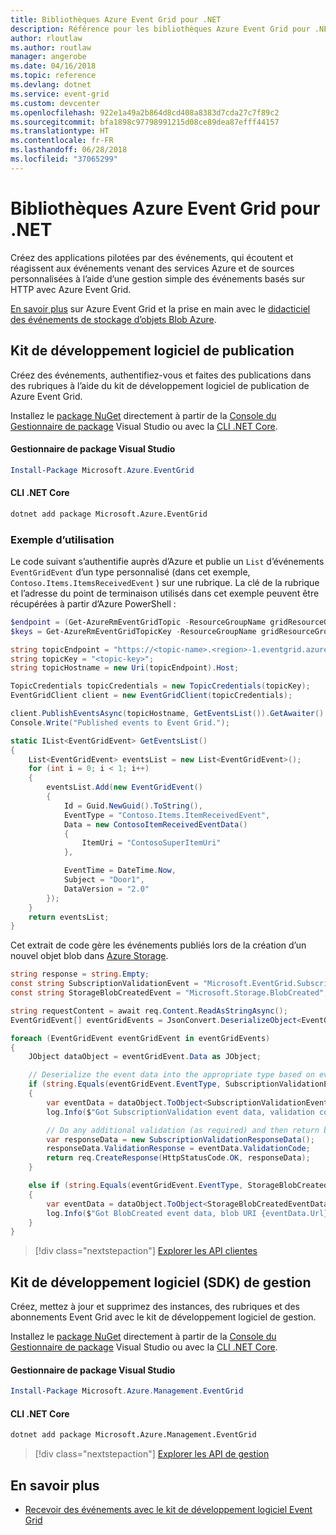 ```yaml
---
title: Bibliothèques Azure Event Grid pour .NET
description: Référence pour les bibliothèques Azure Event Grid pour .NET
author: rloutlaw
ms.author: routlaw
manager: angerobe
ms.date: 04/16/2018
ms.topic: reference
ms.devlang: dotnet
ms.service: event-grid
ms.custom: devcenter
ms.openlocfilehash: 922e1a49a2b864d8cd408a8383d7cda27c7f89c2
ms.sourcegitcommit: bfa1898c97798991215d08ce89dea87efff44157
ms.translationtype: HT
ms.contentlocale: fr-FR
ms.lasthandoff: 06/28/2018
ms.locfileid: "37065299"
---
```

# <a name="azure-event-grid-libraries-for-net"></a>Bibliothèques Azure Event Grid pour .NET

Créez des applications pilotées par des événements, qui écoutent et réagissent aux événements venant des services Azure et de sources personnalisées à l’aide d’une gestion simple des événements basés sur HTTP avec Azure Event Grid.

[En savoir plus](/azure/event-grid/overview) sur Azure Event Grid et la prise en main avec le [didacticiel des événements de stockage d’objets Blob Azure](/azure/storage/blobs/storage-blob-event-quickstart-powershell). 

## <a name="publish-sdk"></a>Kit de développement logiciel de publication

Créez des événements, authentifiez-vous et faites des publications dans des rubriques à l’aide du kit de développement logiciel de publication de Azure Event Grid.

Installez le [package NuGet](https://www.nuget.org/packages/Microsoft.Azure.Management.Network.Fluent) directement à partir de la [Console du Gestionnaire de package][PackageManager] Visual Studio ou avec la [CLI .NET Core][DotNetCLI].

#### <a name="visual-studio-package-manager"></a>Gestionnaire de package Visual Studio

```powershell
Install-Package Microsoft.Azure.EventGrid
```

#### <a name="net-core-cli"></a>CLI .NET Core

```bash
dotnet add package Microsoft.Azure.EventGrid 
```

### <a name="sample-usage"></a>Exemple d’utilisation

Le code suivant s’authentifie auprès d’Azure et publie un `List` d’événements `EventGridEvent` d’un type personnalisé (dans cet exemple, `Contoso.Items.ItemsReceivedEvent` ) sur une rubrique. La clé de la rubrique et l’adresse du point de terminaison utilisés dans cet exemple peuvent être récupérées à partir d’Azure PowerShell :

```powershell
$endpoint = (Get-AzureRmEventGridTopic -ResourceGroupName gridResourceGroup -Name <topic-name>).Endpoint
$keys = Get-AzureRmEventGridTopicKey -ResourceGroupName gridResourceGroup -Name <topic-name>
```

```csharp
string topicEndpoint = "https://<topic-name>.<region>-1.eventgrid.azure.net/api/events";
string topicKey = "<topic-key>";
string topicHostname = new Uri(topicEndpoint).Host;

TopicCredentials topicCredentials = new TopicCredentials(topicKey);
EventGridClient client = new EventGridClient(topicCredentials);

client.PublishEventsAsync(topicHostname, GetEventsList()).GetAwaiter().GetResult();
Console.Write("Published events to Event Grid.");

static IList<EventGridEvent> GetEventsList()
{
    List<EventGridEvent> eventsList = new List<EventGridEvent>();
    for (int i = 0; i < 1; i++)
    {
        eventsList.Add(new EventGridEvent()
        {
            Id = Guid.NewGuid().ToString(),
            EventType = "Contoso.Items.ItemReceivedEvent",
            Data = new ContosoItemReceivedEventData()
            {
                ItemUri = "ContosoSuperItemUri"
            },

            EventTime = DateTime.Now,
            Subject = "Door1",
            DataVersion = "2.0"
        });
    }
    return eventsList;
}
```

Cet extrait de code gère les événements publiés lors de la création d’un nouvel objet blob dans [Azure Storage](/azure/storage/blobs/storage-blob-event-overview).

```csharp
string response = string.Empty;
const string SubscriptionValidationEvent = "Microsoft.EventGrid.SubscriptionValidationEvent";
const string StorageBlobCreatedEvent = "Microsoft.Storage.BlobCreated";

string requestContent = await req.Content.ReadAsStringAsync();
EventGridEvent[] eventGridEvents = JsonConvert.DeserializeObject<EventGridEvent[]>(requestContent);

foreach (EventGridEvent eventGridEvent in eventGridEvents)
{
    JObject dataObject = eventGridEvent.Data as JObject;

    // Deserialize the event data into the appropriate type based on event type 
    if (string.Equals(eventGridEvent.EventType, SubscriptionValidationEvent, StringComparison.OrdinalIgnoreCase))
    {
        var eventData = dataObject.ToObject<SubscriptionValidationEventData>();
        log.Info($"Got SubscriptionValidation event data, validation code: {eventData.ValidationCode}, topic: {eventGridEvent.Topic}");

        // Do any additional validation (as required) and then return back the below response
        var responseData = new SubscriptionValidationResponseData();
        responseData.ValidationResponse = eventData.ValidationCode;
        return req.CreateResponse(HttpStatusCode.OK, responseData);
    }

    else if (string.Equals(eventGridEvent.EventType, StorageBlobCreatedEvent, StringComparison.OrdinalIgnoreCase))
    {
        var eventData = dataObject.ToObject<StorageBlobCreatedEventData>();
        log.Info($"Got BlobCreated event data, blob URI {eventData.Url}");
    }
}
```

> [!div class="nextstepaction"]
> [Explorer les API clientes](/dotnet/api/overview/azure/eventgrid/client)

## <a name="management-sdk"></a>Kit de développement logiciel (SDK) de gestion

Créez, mettez à jour et supprimez des instances, des rubriques et des abonnements Event Grid avec le kit de développement logiciel de gestion.

Installez le [package NuGet](https://www.nuget.org/packages/Microsoft.Azure.Management.Network.Fluent) directement à partir de la [Console du Gestionnaire de package][PackageManager] Visual Studio ou avec la [CLI .NET Core][DotNetCLI].


#### <a name="visual-studio-package-manager"></a>Gestionnaire de package Visual Studio

```powershell
Install-Package Microsoft.Azure.Management.EventGrid
```

#### <a name="net-core-cli"></a>CLI .NET Core

```bash
dotnet add package Microsoft.Azure.Management.EventGrid
```

> [!div class="nextstepaction"]
> [Explorer les API de gestion](/dotnet/api/overview/azure/eventgrid/management)

## <a name="learn-more"></a>En savoir plus

- [Recevoir des événements avec le kit de développement logiciel Event Grid](/azure/event-grid/receive-events)

[PackageManager]: https://docs.microsoft.com/nuget/tools/package-manager-console
[DotNetCLI]: https://docs.microsoft.com/dotnet/core/tools/dotnet-add-package
